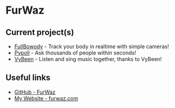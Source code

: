 # FurWaz

## Current project(s)
- [FullBowody](https://github.com/FullBowody) - Track your body in realtime with simple cameras!
- [Pypoll](https://github.com/Pypoll) - Ask thousands of people within seconds!
- [VyBeen](https://github.com/VyBeen) - Listen and sing music together, thanks to VyBeen!

## Useful links
- [GitHub - FurWaz](https://github.com/furwaz)
- [My Website - furwaz.com](https://furwaz.com/)
